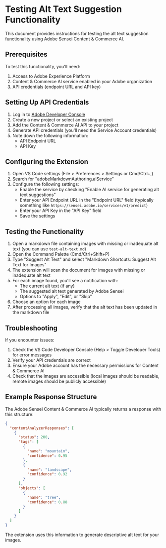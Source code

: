 # Testing Alt Text Suggestion Functionality

This document provides instructions for testing the alt text suggestion functionality using Adobe Sensei Content & Commerce AI.

## Prerequisites

To test this functionality, you'll need:

1. Access to Adobe Experience Platform
2. Content & Commerce AI service enabled in your Adobe organization
3. API credentials (endpoint URL and API key)

## Setting Up API Credentials

1. Log in to [Adobe Developer Console](https://developer.adobe.com/console/home)
2. Create a new project or select an existing project
3. Add the Content & Commerce AI API to your project
4. Generate API credentials (you'll need the Service Account credentials)
5. Note down the following information:
   - API Endpoint URL
   - API Key

## Configuring the Extension

1. Open VS Code settings (File > Preferences > Settings or Cmd/Ctrl+,)
2. Search for "adobeMarkdownAuthoring.aiService"
3. Configure the following settings:
   - Enable the service by checking "Enable AI service for generating alt text suggestions"
   - Enter your API Endpoint URL in the "Endpoint URL" field (typically something like `https://sensei.adobe.io/services/v1/predict`)
   - Enter your API Key in the "API Key" field
   - Save the settings

## Testing the Functionality

1. Open a markdown file containing images with missing or inadequate alt text (you can use `test-alt-text.md`)
2. Open the Command Palette (Cmd/Ctrl+Shift+P)
3. Type "Suggest Alt Text" and select "Markdown Shortcuts: Suggest Alt Text for Images"
4. The extension will scan the document for images with missing or inadequate alt text
5. For each image found, you'll see a notification with:
   - The current alt text (if any)
   - The suggested alt text generated by Adobe Sensei
   - Options to "Apply", "Edit", or "Skip"
6. Choose an option for each image
7. After processing all images, verify that the alt text has been updated in the markdown file

## Troubleshooting

If you encounter issues:

1. Check the VS Code Developer Console (Help > Toggle Developer Tools) for error messages
2. Verify your API credentials are correct
3. Ensure your Adobe account has the necessary permissions for Content & Commerce AI
4. Check that the images are accessible (local images should be readable, remote images should be publicly accessible)

## Example Response Structure

The Adobe Sensei Content & Commerce AI typically returns a response with this structure:

```json
{
  "contentAnalyzerResponses": [
    {
      "status": 200,
      "tags": [
        {
          "name": "mountain",
          "confidence": 0.95
        },
        {
          "name": "landscape",
          "confidence": 0.92
        }
      ],
      "objects": [
        {
          "name": "tree",
          "confidence": 0.88
        }
      ]
    }
  ]
}
```

The extension uses this information to generate descriptive alt text for your images.